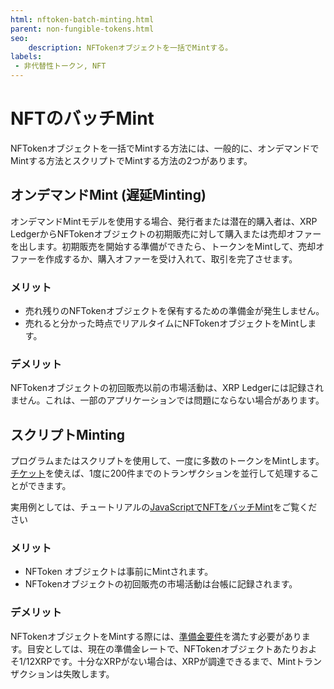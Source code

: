 ```yaml
---
html: nftoken-batch-minting.html
parent: non-fungible-tokens.html
seo:
    description: NFTokenオブジェクトを一括でMintする。
labels:
 - 非代替性トークン, NFT
---
```


# NFTのバッチMint

NFTokenオブジェクトを一括でMintする方法には、一般的に、オンデマンドでMintする方法とスクリプトでMintする方法の2つがあります。

## オンデマンドMint (遅延Minting)

オンデマンドMintモデルを使用する場合、発行者または潜在的購入者は、XRP LedgerからNFTokenオブジェクトの初期販売に対して購入または売却オファーを出します。初期販売を開始する準備ができたら、トークンをMintして、売却オファーを作成するか、購入オファーを受け入れて、取引を完了させます。

### メリット

* 売れ残りのNFTokenオブジェクトを保有するための準備金が発生しません。
* 売れると分かった時点でリアルタイムにNFTokenオブジェクトをMintします。 <!-- STYLE_OVERRIDE: will -->

### デメリット

NFTokenオブジェクトの初回販売以前の市場活動は、XRP Ledgerには記録されません。これは、一部のアプリケーションでは問題にならない場合があります。

## スクリプトMinting

プログラムまたはスクリプトを使用して、一度に多数のトークンをMintします。[チケット](../../accounts/tickets.md)を使えば、1度に200件までのトランザクションを並行して処理することができます。

実用例としては、チュートリアルの[JavaScriptでNFTをバッチMint](../../../tutorials/quickstart/batch-mint-nfts-using-javascript.md)をご覧ください

### メリット

* NFToken オブジェクトは事前にMintされます。
* NFTokenオブジェクトの初回販売の市場活動は台帳に記録されます。

### デメリット

NFTokenオブジェクトをMintする際には、[準備金要件](../../accounts/reserves.md)を満たす必要があります。目安としては、現在の準備金レートで、NFTokenオブジェクトあたりおよそ1/12XRPです。十分なXRPがない場合は、XRPが調達できるまで、Mintトランザクションは失敗します。
